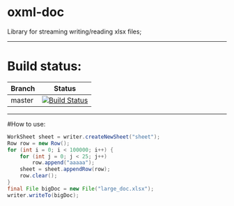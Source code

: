 # oxml-doc
Library for streaming writing/reading xlsx files;

---
# Build status:
| Branch | Status |
|--------|--------|
| master |[![Build Status](https://travis-ci.org/protei-rnd/oxml-doc.svg?branch=master)](https://travis-ci.org/protei-rnd/oxml-doc)|

---
#How to use:
```java
WorkSheet sheet = writer.createNewSheet("sheet");
Row row = new Row();
for (int i = 0; i < 100000; i++) {
    for (int j = 0; j < 25; j++)
        row.append("aaaaa");
    sheet = sheet.appendRow(row);
    row.clear();
}
final File bigDoc = new File("large_doc.xlsx");
writer.writeTo(bigDoc);
```

